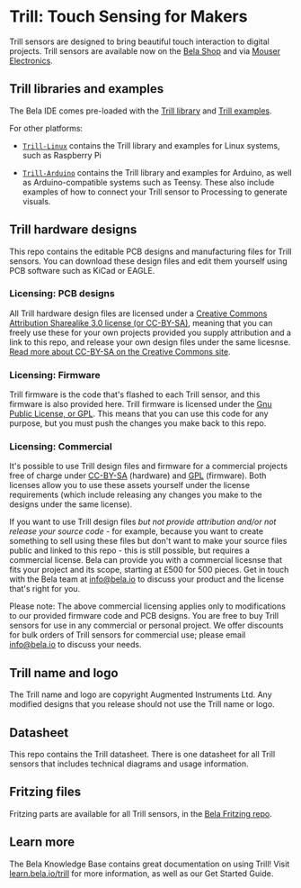 # Trill: Touch Sensing for Makers

Trill sensors are designed to bring beautiful touch interaction to digital projects. Trill sensors are available now on the [Bela Shop](https://shop.bela.io/collections/trill) and via [Mouser Electronics](https://www.mouser.it/c/sensors/sensor-development-tools/?m=Bela).

## Trill libraries and examples

The Bela IDE comes pre-loaded with the [Trill library](https://github.com/BelaPlatform/Bela/tree/master/libraries/Trill) and [Trill examples](https://github.com/BelaPlatform/Bela/tree/master/examples/Trill).

For other platforms:

- [`Trill-Linux`](https://github.com/BelaPlatform/Trill-Linux) contains the Trill library and examples for Linux systems, such as Raspberry Pi

- [`Trill-Arduino`](https://github.com/BelaPlatform/Trill-Arduino) contains the Trill library and examples for Arduino, as well as Arduino-compatible systems such as Teensy. These also include examples of how to connect your Trill sensor to Processing to generate visuals.

## Trill hardware designs

This repo contains the editable PCB designs and manufacturing files for Trill sensors. You can download these design files and edit them yourself using PCB software such as KiCad or EAGLE.

### Licensing: PCB designs

All Trill hardware design files are licensed under a [Creative Commons Attribution Sharealike 3.0 license (or CC-BY-SA)](http://creativecommons.org/licenses/by-sa/3.0/), meaning that you can freely use these for your own projects provided you supply attribution and a link to this repo, and release your own design files under the same licesnse. [Read more about CC-BY-SA on the Creative Commons site](http://creativecommons.org/licenses/by-sa/3.0/).

### Licensing: Firmware

Trill firmware is the code that's flashed to each Trill sensor, and this firmware is also provided here. Trill firmware is licensed under the [Gnu Public License, or GPL](https://www.gnu.org/licenses/gpl-3.0.en.html). This means that you can use this code for any purpose, but you must push the changes you make back to this repo. 

### Licensing: Commercial

It's possible to use Trill design files and firmware for a commercial projects free of charge under [CC-BY-SA](http://creativecommons.org/licenses/by-sa/3.0/) (hardware) and [GPL](https://www.gnu.org/licenses/gpl-3.0.en.html) (firmware). Both licenses allow you to use these assets yourself under the license requirements (which include releasing any changes you make to the designs under the same license).

If you want to use Trill design files *but not provide attribution and/or not release your source code* - for example, because you want to create something to sell using these files but don't want to make your source files public and linked to this repo - this is still possible, but requires a commercial license. Bela can provide you with a commercial licesnse that fits your project and its scope, starting at £500 for 500 pieces. Get in touch with the Bela team at info@bela.io to discuss your product and the license that's right for you. 

Please note: The above commercial licensing applies only to modifications to our provided firmware code and PCB designs. You are free to buy Trill sensors for use in any commercial or personal project. We offer discounts for bulk orders of Trill sensors for commercial use; please email info@bela.io to discuss your needs.

## Trill name and logo 

The Trill name and logo are copyright Augmented Instruments Ltd. Any modified designs that you release should not use the Trill name or logo.

## Datasheet

This repo contains the Trill datasheet. There is one datasheet for all Trill sensors that includes technical diagrams and usage information. 

## Fritzing files

Fritzing parts are available for all Trill sensors, in the [Bela Fritzing repo](https://github.com/belaplatform/fritzing).

## Learn more

The Bela Knowledge Base contains great documentation on using Trill! Visit [learn.bela.io/trill](https://learn.bela.io/trill) for more information, as well as our Get Started Guide.
